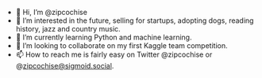 - 👋 Hi, I’m @zipcochise
- 👀 I’m interested in the future, selling for startups, adopting dogs, reading history, jazz and country music.
- 🌱 I’m currently learning Python and machine learning.
- 💞️ I’m looking to collaborate on my first Kaggle team competition.
- 📫 How to reach me is fairly easy on Twitter @zipcochise or @zipcochise@sigmoid.social.

<!---
zipcochise/zipcochise is a ✨ special ✨ repository because its `README.md` (this file) appears on your GitHub profile.
You can click the Preview link to take a look at your changes.
--->
